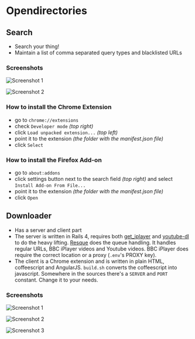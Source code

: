 # Opendirectories

## Search

- Search your thing!
- Maintain a list of comma separated query types and blacklisted URLs

### Screenshots

![Screenshot 1](https://raw.githubusercontent.com/riencroonenborghs/opendirectories/master/screenshots/opendirectories1.png)

![Screenshot 2](https://raw.githubusercontent.com/riencroonenborghs/opendirectories/master/screenshots/opendirectories2.png)

### How to install the Chrome Extension
- go to `chrome://extensions`
- check `Developer mode` *(top right)*
- click `Load unpacked extension...` *(top left)*
- point it to the extension *(the folder with the manifest.json file)*
- click `Select`

### How to install the Firefox Add-on
- go to `about:addons`
- click settings button next to the search field *(top right)* and select `Install Add-on From File...`
- point it to the extension *(the folder with the manifest.json file)*
- click `Open`

## Downloader

- Has a server and client part
- The server is written in Rails 4, requires both [get_iplayer](https://github.com/get-iplayer/get_iplayer) and [youtube-dl](https://github.com/rg3/youtube-dl) to do the heavy lifting. [Resque](https://github.com/resque/resque) does the queue handling. It handles regular URLs, BBC iPlayer videos and Youtube videos. BBC iPlayer does require the correct location or a proxy (`.env`'s PROXY key).
- The client is a Chrome extension and is written in plain HTML, coffeescript and AngularJS. `build.sh` converts the coffeescript into javascript. Somewhere in the sources there's a `SERVER` and `PORT` constant. Change it to your needs.

### Screenshots

![Screenshot 1](https://raw.githubusercontent.com/riencroonenborghs/opendirectories/master/screenshots/downloader1.png)

![Screenshot 2](https://raw.githubusercontent.com/riencroonenborghs/opendirectories/master/screenshots/downloader2.png)

![Screenshot 3](https://raw.githubusercontent.com/riencroonenborghs/opendirectories/master/screenshots/downloader3.png)